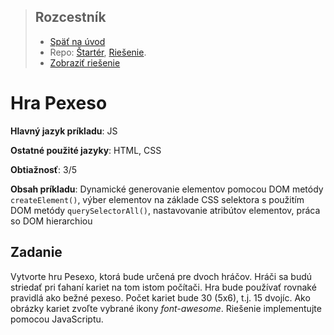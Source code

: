 <div class="hidden">

> ## Rozcestník
> - [Späť na úvod](../../README.md)
> - Repo: [Štartér](/../../tree/main/js/memory-game), [Riešenie](/../../tree/solution/js/memory-game).
> - [Zobraziť riešenie](riesenie.md)

</div>

# Hra Pexeso
<div class="info"> 

**Hlavný jazyk príkladu**: JS

**Ostatné použité jazyky**: HTML, CSS

**Obtiažnosť**: 3/5

**Obsah príkladu**: Dynamické generovanie elementov pomocou DOM metódy `createElement()`, výber elementov na základe CSS selektora s použitím DOM metódy `querySelectorAll()`, nastavovanie atribútov elementov, práca so DOM hierarchiou
</div>

## Zadanie
Vytvorte hru Pesexo, ktorá bude určená pre dvoch hráčov. Hráči sa budú striedať pri ťahaní kariet na tom istom počítači. Hra bude používať rovnaké pravidlá ako bežné pexeso. Počet kariet bude 30 (5x6), t.j. 15 dvojíc. Ako obrázky kariet zvoľte vybrané ikony *font-awesome*. Riešenie implementujte pomocou JavaScriptu.